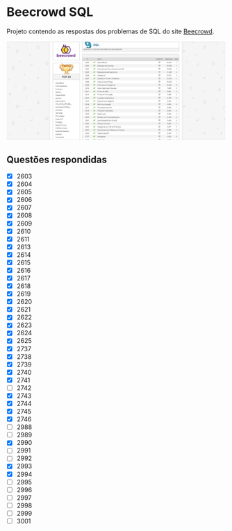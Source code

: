 # Beecrowd SQL  

Projeto contendo as respostas dos problemas de SQL do site [Beecrowd](https://www.beecrowd.com.br/judge/pt/problems/index/9).

<img src="Screenshot.png" alt="Questões respondidas">

## Questões respondidas

- [x] 2603
- [x] 2604
- [x] 2605
- [x] 2606
- [x] 2607
- [x] 2608
- [x] 2609
- [x] 2610
- [x] 2611
- [x] 2613
- [x] 2614
- [x] 2615
- [x] 2616
- [x] 2617
- [x] 2618
- [x] 2619
- [x] 2620
- [x] 2621
- [x] 2622
- [x] 2623
- [x] 2624
- [x] 2625
- [x] 2737
- [x] 2738
- [x] 2739
- [x] 2740
- [x] 2741
- [ ] 2742
- [x] 2743
- [x] 2744
- [x] 2745
- [x] 2746
- [ ] 2988
- [ ] 2989
- [x] 2990
- [ ] 2991
- [ ] 2992
- [x] 2993
- [x] 2994
- [ ] 2995
- [ ] 2996
- [ ] 2997
- [ ] 2998
- [ ] 2999
- [ ] 3001
